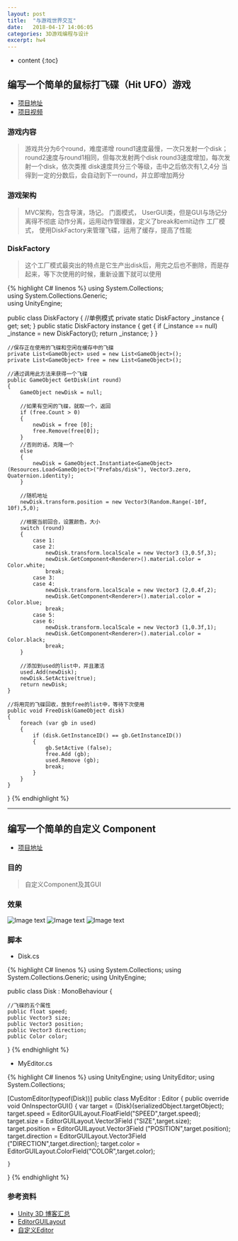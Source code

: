 ```yaml
---
layout: post
title:  "与游戏世界交互"
date:   2018-04-17 14:06:05
categories: 3D游戏编程与设计
excerpt: hw4
---
```


* content
{:toc}

## 编写一个简单的鼠标打飞碟（Hit UFO）游戏

* [项目地址](https://github.com/Lyrix28/Lyrix28.github.io/tree/master/assets/UnityProject/hw4)
* [项目视频](https://github.com/Lyrix28/Lyrix28.github.io/blob/master/assets/Videos/hw4.mp4)

### 游戏内容

> 游戏共分为6个round，难度递增
> round1速度最慢，一次只发射一个disk；round2速度与round1相同，但每次发射两个disk
> round3速度增加，每次发射一个disk，依次类推
> disk速度共分三个等级，击中之后依次有1,2,4分
> 当得到一定的分数后，会自动到下一round，并立即增加两分

### 游戏架构

> MVC架构，包含导演，场记。
> 门面模式， UserGUI类，但是GUI与场记分离得不彻底
> 动作分离，运用动作管理器，定义了break和emit动作
> 工厂模式， 使用DiskFactory来管理飞碟，运用了缓存，提高了性能

### DiskFactory

> 这个工厂模式最突出的特点是它生产出disk后，用完之后也不删除，而是存起来，等下次使用的时候，重新设置下就可以使用

{% highlight C# linenos %}
using System.Collections;  
using System.Collections.Generic;  
using UnityEngine;  

public class DiskFactory {
	//单例模式
	private static DiskFactory _instance { get; set; }
	public static DiskFactory instance { get { if (_instance == null)  _instance = new DiskFactory(); return _instance; } }
	
	//保存正在使用的飞碟和空闲在缓存中的飞碟
	private List<GameObject> used = new List<GameObject>();
	private List<GameObject> free = new List<GameObject>();

	//通过调用此方法来获得一个飞碟
	public GameObject GetDisk(int round)
	{
		GameObject newDisk = null;

		//如果有空闲的飞碟，就取一个，返回
		if (free.Count > 0)
		{
			newDisk = free [0];
			free.Remove(free[0]);
		}
		//否则的话，克隆一个
		else  
		{
			newDisk = GameObject.Instantiate<GameObject>(Resources.Load<GameObject>("Prefabs/disk"), Vector3.zero, Quaternion.identity);
		}
		
		//随机地址
		newDisk.transform.position = new Vector3(Random.Range(-10f, 10f),5,0);
		
		//根据当前回合，设置颜色，大小
		switch (round)
		{
			case 1:  
			case 2:
				newDisk.transform.localScale = new Vector3 (3,0.5f,3);
				newDisk.GetComponent<Renderer>().material.color = Color.white;  
				break;  
			case 3:
			case 4:
				newDisk.transform.localScale = new Vector3 (2,0.4f,2);
				newDisk.GetComponent<Renderer>().material.color = Color.blue;  
				break;  
			case 5:
			case 6:
				newDisk.transform.localScale = new Vector3 (1,0.3f,1);
				newDisk.GetComponent<Renderer>().material.color = Color.black;  
				break;  
		}

		//添加到used的list中，并且激活
		used.Add(newDisk);  
		newDisk.SetActive(true);  
		return newDisk;  
	}  
	
	//将用完的飞碟回收，放到free的list中，等待下次使用
	public void FreeDisk(GameObject disk)
	{  
		foreach (var gb in used)  
		{  
			if (disk.GetInstanceID() == gb.GetInstanceID())  
			{  
				gb.SetActive (false);
				free.Add (gb);
				used.Remove (gb);
				break;
			}  
		}
	}  

}
{% endhighlight %}

---

## 编写一个简单的自定义 Component

* [项目地址](https://github.com/Lyrix28/Lyrix28.github.io/tree/master/assets/UnityProject/hw4/Assets/MyComponent)

### 目的

> 自定义Component及其GUI

### 效果
![Image text](https://raw.githubusercontent.com/Lyrix28/Lyrix28.github.io/master/assets/Pictures/Easy.png)
![Image text](https://raw.githubusercontent.com/Lyrix28/Lyrix28.github.io/master/assets/Pictures/Mid.png)
![Image text](https://raw.githubusercontent.com/Lyrix28/Lyrix28.github.io/master/assets/Pictures/Hard.png)

### 脚本

* Disk.cs

{% highlight C# linenos %}
using System.Collections;
using System.Collections.Generic;
using UnityEngine;

public class Disk : MonoBehaviour {

	//飞碟的五个属性
	public float speed;
	public Vector3 size;
	public Vector3 position;
	public Vector3 direction;
	public Color color;

}
{% endhighlight %}

* MyEditor.cs

{% highlight C# linenos %}
using UnityEngine;
using UnityEditor;
using System.Collections;

[CustomEditor(typeof(Disk))]
public class MyEditor : Editor
{ 
	public override void OnInspectorGUI()
	{
		var target = (Disk)(serializedObject.targetObject);
		target.speed = EditorGUILayout.FloatField("SPEED",target.speed);
		target.size = EditorGUILayout.Vector3Field ("SIZE",target.size);
		target.position = EditorGUILayout.Vector3Field ("POSITION",target.position);
		target.direction = EditorGUILayout.Vector3Field ("DIRECTION",target.direction);
		target.color = EditorGUILayout.ColorField("COLOR",target.color);

	}

}
{% endhighlight %}

### 参考资料
* [Unity 3D 博客汇总](https://blog.csdn.net/pmlpml/article/details/72236930)
* [EditorGUILayout](https://docs.unity3d.com/ScriptReference/EditorGUILayout.html)
* [自定义Editor](https://www.cnblogs.com/CaomaoUnity3d/p/6005044.html)
